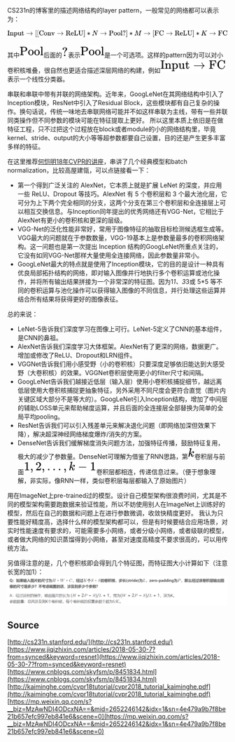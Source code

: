CS231n的博客里的描述网络结构的layer pattern，一般常见的网络都可以表示为：

![](./img/393fcbdad6111248e44605ea1bcef083.svg)

其中![](./img/d531e5fc2a916686ad331b0a75180f1f.svg)后面的![](./img/d1457b72c3fb323a2671125aef3eab5d.svg)表示![](./img/d531e5fc2a916686ad331b0a75180f1f.svg)是一个可选项。这样的pattern因为可以对小卷积核堆叠，很自然也更适合描述深层网络的构建，例如![](./img/16fab23854ba7ac75e5b78530637cc91.svg)表示一个线性分类器。

串联和串联中带有并联的网络架构。近年来，GoogLeNet在其网络结构中引入了Inception模块，ResNet中引入了Residual Block，这些模块都有自己复杂的操作。换句话说，传统一味地去串联网络可能并不如这样串联为主线，带有一些并联同类操作但不同参数的模块可能在特征提取上更好。 所以这里本质上依旧是在做特征工程，只不过把这个过程放在block或者module的小的网络结构里，毕竟kernel、stride、output的大小等等超参数都要自己设置，目的还是产生更多丰富多样的特征。

在这里推荐[何恺明18年CVPR的讲座](http://kaiminghe.com/cvpr18tutorial/cvpr2018_tutorial_kaiminghe.pdf)，串讲了几个经典模型和batch normalization，比较高屋建瓴，可以点链接看一下：

- 第一个得到广泛关注的 AlexNet，它本质上就是扩展 LeNet 的深度，并应用一些 ReLU、Dropout 等技巧。AlexNet 有 5 个卷积层和 3 个最大池化层，它可分为上下两个完全相同的分支，这两个分支在第三个卷积层和全连接层上可以相互交换信息。与Inception同年提出的优秀网络还有VGG-Net，它相比于AlexNet有更小的卷积核和更深的层级。
- VGG-Net的泛化性能非常好，常用于图像特征的抽取目标检测候选框生成等。VGG最大的问题就在于参数数量，VGG-19基本上是参数量最多的卷积网络架构。这一问题也是第一次提出 Inception 结构的GoogLeNet所重点关注的，它没有如同VGG-Net那样大量使用全连接网络，因此参数量非常小。
- GoogLeNet最大的特点就是使用了Inception模块，它的目的是设计一种具有优良局部拓扑结构的网络，即对输入图像并行地执行多个卷积运算或池化操作，并将所有输出结果拼接为一个非常深的特征图。因为1*1、3*3或 5*5 等不同的卷积运算与池化操作可以获得输入图像的不同信息，并行处理这些运算并结合所有结果将获得更好的图像表征。

总的来说：

- LeNet-5告诉我们深度学习在图像上可行。LeNet-5定义了CNN的基本组件，是CNN的鼻祖。
- AlexNet告诉我们深度学习大体框架。AlexNet有了更深的网络，数据更广。增加或修改了ReLU、Dropout和LRN组件。
- VGGNet告诉我们用小感受野（小的卷积核）只要深度足够依旧能达到大感受野（大卷积核）的效果。VGGNet卷积层使用更小的filter尺寸和间隔。
- GoogLeNet告诉我们越接近低层（输入层）使用小卷积核捕捉细节，越远离低层使用大卷积核捕捉更抽象特征，另外采用不同尺度会更符合直觉（图片内关键区域大部分不是等大的）。GoogLeNet引入Inception结构，增加了中间层的辅助LOSS单元来帮助梯度运算，并且后面的全连接层全部替换为简单的全局平均pooling。
- ResNet告诉我们可以引入残差单元来解决退化问题（即网络加深但效果下降），解决超深神经网络梯度爆炸/消失的方案。
- DenseNet告诉我们缓解梯度消失问题方法，加强特征传播，鼓励特征复用，极大的减少了参数量。DenseNet可理解为借鉴了RNN思路，第![](./img/8ce4b16b22b58894aa86c421e8759df3.svg)卷积层与前面![](./img/5fae84979f155adf3317d315c26730f9.svg)卷积层都相连，传递信息过来。（便于想象理解，非实际，像RNN一样，类似卷积层每层都输入了原始图片）

用在ImageNet上pre-trained过的模型。设计自己模型架构很浪费时间，尤其是不同的模型架构需要跑数据来验证性能，所以不妨使用别人在ImageNet上训练好的模型，然后在自己的数据和问题上在进行参数微调，收敛快精度更好。 我认为只要性能好精度高，选择什么样的模型架构都可以，但是有时候要结合应用场景，对实时性能速度有要求的，可能需要多小网络，或者分级小网络，或者级联的模型，或者做大网络的知识蒸馏得到小网络，甚至对速度高精度不要求很高的，可以用传统方法。

另值得注意的是，几个卷积核即会得到几个特征图，而特征图大小计算如下（注意长宽的加1）：<br />![图像分类.png](./img/1596531237319-2bd61a14-5b51-4a68-8bee-ecf877f1b7a4.png)

<a name="Source"></a>
## Source

[http://cs231n.stanford.edu/](http://cs231n.stanford.edu/)<br />[https://www.jiqizhixin.com/articles/2018-05-30-7?from=synced&keyword=resnet](https://www.jiqizhixin.com/articles/2018-05-30-7?from=synced&keyword=resnet)<br />[https://www.cnblogs.com/skyfsm/p/8451834.html](https://www.cnblogs.com/skyfsm/p/8451834.html)<br />[http://kaiminghe.com/cvpr18tutorial/cvpr2018_tutorial_kaiminghe.pdf](http://kaiminghe.com/cvpr18tutorial/cvpr2018_tutorial_kaiminghe.pdf)<br />[https://mp.weixin.qq.com/s?__biz=MzAwNDI4ODcxNA==&mid=2652246142&idx=1&sn=4e479a9b7f8be21b657efc997eb841e6&scene=0](https://mp.weixin.qq.com/s?__biz=MzAwNDI4ODcxNA==&mid=2652246142&idx=1&sn=4e479a9b7f8be21b657efc997eb841e6&scene=0)
